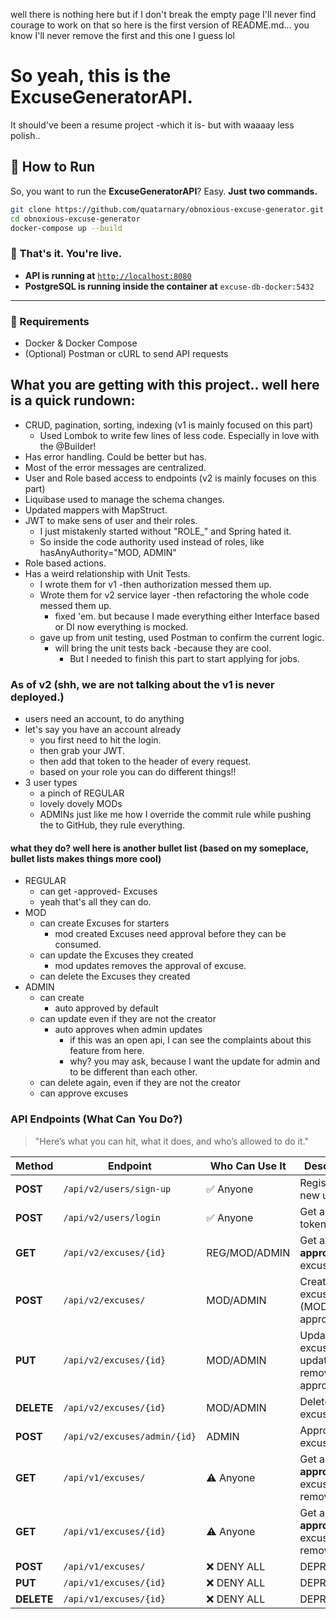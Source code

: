 well there is nothing here but if I don't break the empty page I'll never find courage to work on that so here is the first version of README.md...
you know I'll never remove the first and this one I guess lol

# So yeah, this is the ExcuseGeneratorAPI.
It should've been a resume project -which it is- but with waaaay less polish..

## 🚀 How to Run

So, you want to run the **ExcuseGeneratorAPI**? Easy. **Just two commands.**  

```bash
git clone https://github.com/quatarnary/obnoxious-excuse-generator.git
cd obnoxious-excuse-generator
docker-compose up --build
```

### 🚀 That's it. You're live.
- **API is running at** [`http://localhost:8080`](http://localhost:8080)
- **PostgreSQL is running inside the container at** `excuse-db-docker:5432`
---
### 💾 Requirements
- Docker & Docker Compose
- (Optional) Postman or cURL to send API requests

## What you are getting with this project.. well here is a quick rundown:
* CRUD, pagination, sorting, indexing (v1 is mainly focused on this part)
  * Used Lombok to write few lines of less code. Especially in love with the @Builder!
* Has error handling. Could be better but has.
* Most of the error messages are centralized.
* User and Role based access to endpoints (v2 is mainly focuses on this part)
* Liquibase used to manage the schema changes.
* Updated mappers with MapStruct.
* JWT to make sens of user and their roles.
  * I just mistakenly started without "ROLE_" and Spring hated it.
  * So inside the code authority used instead of roles, like hasAnyAuthority="MOD, ADMIN"
* Role based actions.
* Has a weird relationship with Unit Tests.
  * I wrote them for v1 -then authorization messed them up.
  * Wrote them for v2 service layer -then refactoring the whole code messed them up.
    * fixed 'em. but because I made everything either Interface based or DI now everything is mocked.
  * gave up from unit testing, used Postman to confirm the current logic.
    * will bring the unit tests back -because they are cool.
      * But I needed to finish this part to start applying for jobs.

### As of v2 (shh, we are not talking about the v1 is never deployed.)
  * users need an account, to do anything
  * let's say you have an account already
    * you first need to hit the login.
    * then grab your JWT.
    * then add that token to the header of every request.
    * based on your role you can do different things!!
  * 3 user types
    * a pinch of REGULAR
    * lovely dovely MODs
    * ADMINs just like me how I override the commit rule while pushing the to GitHub, they rule everything.

#### what they do? well here is another bullet list (based on my someplace, bullet lists makes things more cool)
  * REGULAR
    * can get -approved- Excuses
    * yeah that's all they can do.
  * MOD
    * can create Excuses for starters
      * mod created Excuses need approval before they can be consumed.
    * can update the Excuses they created
      * mod updates removes the approval of excuse.
    * can delete the Excuses they created
  * ADMIN
    * can create
      * auto approved by default
    * can update even if they are not the creator
      * auto approves when admin updates
        * if this was an open api, I can see the complaints about this feature from here.
        * why? you may ask, because I want the update for admin and to be different than each other.
    * can delete again, even if they are not the creator
    * can approve excuses

### API Endpoints (What Can You Do?)
> "Here’s what you can hit, what it does, and who’s allowed to do it."

| Method  | Endpoint                     | Who Can Use It | Description |
|---------|------------------------------|---------------|-------------|
| **POST**  | `/api/v2/users/sign-up`        | ✅ Anyone     | Register a new user |
| **POST**  | `/api/v2/users/login`          | ✅ Anyone     | Get a JWT token |
| **GET**   | `/api/v2/excuses/{id}`         | REG/MOD/ADMIN  | Get an **approved** excuse |
| **POST**  | `/api/v2/excuses/`             | MOD/ADMIN      | Create an excuse (MODs need approval) |
| **PUT**   | `/api/v2/excuses/{id}`         | MOD/ADMIN      | Update an excuse (MOD updates remove approval) |
| **DELETE**| `/api/v2/excuses/{id}`         | MOD/ADMIN      | Delete an excuse |
| **POST**  | `/api/v2/excuses/admin/{id}`   | ADMIN          | Approve an excuse |
| **GET**   | `/api/v1/excuses/`             | ⚠️ Anyone     | Get an **approved** excuse / will removed |
| **GET**   | `/api/v1/excuses/{id}`         | ⚠️ Anyone     | Get an **approved** excuse / will removed |
| **POST**  | `/api/v1/excuses/`             | ❌ DENY ALL   | DEPRECATED |
| **PUT**   | `/api/v1/excuses/{id}`         | ❌ DENY ALL   | DEPRECATED |
| **DELETE**| `/api/v1/excuses/{id}`         | ❌ DENY ALL   | DEPRECATED |
